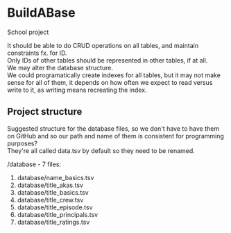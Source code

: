# BuildABase

School project

It should be able to do CRUD operations on all tables, and maintain constraints fx. for ID.  
Only IDs of other tables should be represented in other tables, if at all.  
We may alter the database structure.  
We could programatically create indexes for all tables, but it may not make sense for all of them, it depends on how often we expect to read versus write to it, as writing means recreating the index.

## Project structure

Suggested structure for the database files, so we don't have to have them on GitHub and so our path and name of them is consistent for programming purposes?  
They're all called data.tsv by default so they need to be renamed.

/database - 7 files:

1. database/name_basics.tsv
2. database/title_akas.tsv
3. database/title_basics.tsv
4. database/title_crew.tsv
5. database/title_episode.tsv
6. database/title_principals.tsv
7. database/title_ratings.tsv
